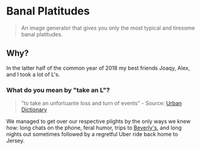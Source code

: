 # Banal Platitudes
> An image generator that gives you only the most typical and tiresome banal platitudes.

## Why? 

In the latter half of the common year of 2018 my best friends Joaqy, Alex, and I took a lot of L's.

### What do you mean by "take an L"?
>"to take an unfortuante loss and turn of events" - Source: [Urban Dictionary](https://www.urbandictionary.com/define.php?term=took%20an%20L)

We managed to get over our respective plights by the only ways we knew how: long chats on the phone, feral humor, trips to [Beverly's](http://beverlys.nyc/), and long nights out sometimes followed by a regretful Uber ride back home to Jersey.
